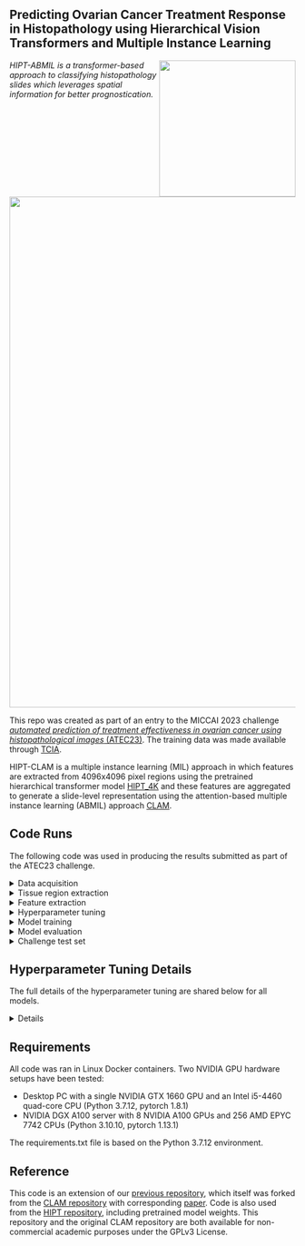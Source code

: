 ## Predicting Ovarian Cancer Treatment Response in Histopathology using Hierarchical Vision Transformers and Multiple Instance Learning 
<img src="CISTIB logo.png" align="right" width="240"/>

*HIPT-ABMIL is a transformer-based approach to classifying histopathology slides which leverages spatial information for better prognostication.* 

<img src="HIPT-AMBIL-ModelDiagram-Background-min.png" align="centre" width="900"/>

This repo was created as part of an entry to the MICCAI 2023 challenge [*automated prediction of treatment effectiveness in ovarian cancer using histopathological images* (ATEC23)](https://github.com/cwwang1979/MICCAI_ATEC23challenge). The training data was made available through [TCIA](https://wiki.cancerimagingarchive.net/pages/viewpage.action?pageId=83593077).

HIPT-CLAM is a multiple instance learning (MIL) approach in which features are extracted from 4096x4096 pixel regions using the pretrained hierarchical transformer model [HIPT_4K](https://github.com/mahmoodlab/HIPT) and these features are aggregated to generate a slide-level representation using the attention-based multiple instance learning (ABMIL) approach [CLAM](https://github.com/mahmoodlab/CLAM). 


## Code Runs
The following code was used in producing the results submitted as part of the ATEC23 challenge.

<details>
<summary>
Data acquisition
</summary>
Before running any code, we downloaded the training data from TCIA, and turned the single-level svs files into multi-level (pyramidal) svs files using libvips. Some level of compression was necessary here to reduce file sizes, though we found compression Q90 indistinguishable from uncompressed images. Single-slide example:
  
``` shell
vips tiffsave "I:\treatment_data\2-1613704B.svs" "I:\treatment_data\pyramid_jpeg90compress\2-1613704B.svs" --compression jpeg --Q 90 --tile --pyramid
```
</details>

<details>
<summary>
Tissue region extraction
</summary>
We segmented tissue using Otsu thresholding and extracted non-overlapping 4096x4096 tissue regions:
  
``` shell
python create_patches_fp.py --source "../mount_i/treatment_data/pyramid_jpeg90compress" --save_dir "../mount_outputs/extracted_mag20x_patch4096_fp_updated" --patch_size 4096 --step_size 4096 --seg --patch --stitch --sthresh 15 --mthresh 5 --use_otsu --closing 100
``` 
</details>

<details>
<summary>
Feature extraction
</summary>
We extracted [1,192] features from each 4096x4096 region using HIPT_4K:
  
``` shell
python extract_features_fp.py --use_transforms 'HIPT' --model_type 'HIPT_4K' --data_h5_dir "../mount_outputs/extracted_mag20x_Q90_patch4096_fp_updated" --data_slide_dir "../mount_i/treatment_data/pyramid_jpeg90compress" --csv_path "dataset_csv/set_treatment.csv" --feat_dir "../mount_outputs/features/treatment_Q90_hipt4096_features_normalised_updatedsegmentation" --batch_size 1 --slide_ext .svs 
```
</details>

<details>
<summary>
Hyperparameter tuning
</summary>
Grid tuning was performed using RayTune with hyperparameter options defined within main.py. This example is from tuning fold 0 of the 5-fold cross-validation using HIPT-ABMIL: 
  
``` shell
python main.py --tuning --hardware DGX --tuning_output_file /mnt/results/tuning_results/main_treatment_Q90_betterseg_patience30mineverloss_3reps_noaugs_DGX_moreoptions_fold0.csv --num_tuning_experiments 3 --data_slide_dir "/mnt/data/ATEC_jpeg90compress" --min_epochs 0 --early_stopping --split_dir "treatment_5fold_100" --k 1 --results_dir /mnt/results --exp_code treatment_HIPTnormalised_Q90_betterseg_patience30mineverloss_3reps_noaugs_tuning_moreoptions_fold0 --subtyping --weighted_sample --bag_loss ce --task treatment --max_epochs 200 --model_type clam_sb --no_inst_cluster --log_data --csv_path 'dataset_csv/set_treatment.csv' --data_root_dir "/mnt/data" --features_folder treatment_Q90_hipt4096_features_normalised_updatedsegmentation
```
</details>

<details>
<summary>
Model training
</summary>
The best model from the 5-fold cross-validation experiment (as judged by averaged validation set cross-entropy loss across three repeats and five folds) was trained:
  
``` shell
python main.py --hardware DGX --max_patches_per_slide 15 --data_slide_dir "/mnt/data/ATEC_jpeg90compress" --min_epochs 0 --early_stopping --drop_out 0.0 --lr 0.0005 --reg 0.0001 --model_size hipt_smaller --split_dir "treatment_5fold_100" --k 5 --results_dir /mnt/results --exp_code treatment_HIPTnormalised_Q90_betterseg_15patches_drop0lr0005reg0001_modelhiptsmaller_ABMILsb_ce_20x_5fold_noaugs_bestfromsecondbigtuning --subtyping --weighted_sample --bag_loss ce --task treatment --max_epochs 1000 --model_type clam_sb --no_inst_cluster --csv_path 'dataset_csv/set_treatment.csv' --data_root_dir "/mnt/data" --features_folder treatment_Q90_hipt4096_features_normalised_updatedsegmentation
```
</details>

<details>
<summary>
Model evaluation
</summary>
The model was evaluated on the test sets of the five-fold cross validation with 100,000 iterations of bootstrapping:
  
``` shell
python eval.py --drop_out 0.0 --model_size hipt_smaller --models_exp_code treatment_HIPTnormalised_Q90_betterseg_15patches_drop0lr0005reg0001_modelhiptsmaller_ABMILsb_ce_20x_5fold_noaugs_bestfromsecondbigtuning_s1 --save_exp_code treatment_HIPTnormalised_Q90_betterseg_15patches_drop0lr0005reg0001_modelhiptsmaller_ABMILsb_ce_20x_5fold_noaugs_bestfromsecondbigtuning_bootstrapping --task treatment --model_type clam_sb --results_dir /mnt/results --data_root_dir "/mnt/data" --k 5 --features_folder "treatment_Q90_hipt4096_features_normalised_updatedsegmentation" --csv_path 'dataset_csv/set_treatment.csv' 
python bootstrapping.py --num_classes 2 --model_names  treatment_HIPTnormalised_Q90_betterseg_15patches_drop0lr0005reg0001_modelhiptsmaller_ABMILsb_ce_20x_5fold_noaugs_bestfromsecondbigtuning_bootstrapping --bootstraps 100000 --run_repeats 1 --folds 5
```

The cross-validation results for this optimal HIPT-ABMIL model were as follows:

``` shell
 Confusion Matrix:
 [[ 76  49]
 [ 29 128]]

 average ce loss:  0.4858174402095372 (not bootstrapped)
 AUC mean:  [0.8206680412411297]  AUC std:  [0.02530094639907452]
 F1 mean:  [0.7659177381223935]  F1 std:  [0.02579712919409385]
 accuracy mean:  [0.7234604255319149]  accuracy std:  [0.02667653193254119]
 balanced accuracy mean:  [0.7117468943178861]  balanced accuracy std:  [0.026864606981070703]
```
</details>

<details>
<summary>
Challenge test set
</summary>

First, the test set images were pre-processed into pyramid svs files through the same approach as used for the training set images (though these originated as .bmp files rather than .svs files), for example:

``` shell
vips tiffsave "I:\treatment_data\2023MICCAI_testing_set\0.BMP" "I:\treatment_data\testpyramid_jpeg90compress\0.svs" --compression jpeg --Q 90 --tile --pyramid
```

Patches were selected (one per slide due to the size of these images) and features extracted:
``` shell
python create_patches_fp.py --source "../mount_i/treatment_data/testpyramid_jpeg90compress" --save_dir "../mount_outputs/extracted_mag20x_patch4096_fp_testset_updated_Q90" --patch_size 4096 --step_size 4096 --seg --patch --stitch --pad_slide --sthresh 15 --mthresh 5 --use_otsu --closing 200 --atfilter 8
python extract_features_fp.py --use_transforms 'HIPT' --model_type 'HIPT_4K' --data_h5_dir "../mount_outputs/extracted_mag20x_patch4096_fp_testset_updated_Q90" --data_slide_dir "../mount_i/treatment_data/testpyramid_jpeg90compress" --csv_path "dataset_csv/set_treatment_test.csv" --feat_dir "../mount_outputs/features/treatment_hipt4096_features_normalised_test_updated_Q90patches" --batch_size 1 --slide_ext .svs
```

The hyperparameters of the best-performing model on internal data was applied to create an ensemble of four models:
``` shell
python main.py --hardware DGX --max_patches_per_slide 15 --data_slide_dir "../mount_i/treatment_data/pyramid_jpeg90compress" --min_epochs 0 --early_stopping --drop_out 0.0 --lr 0.0005 --reg 0.0001 --model_size hipt_smaller --split_dir "treatment_submission_folds" --k 4 --results_dir results --exp_code treatment_HIPTnormalised_Q90_betterseg_15patches_drop0lr0005reg0001_modelhiptsmaller_ABMILsb_ce_20x_5fold_noaugs_4fold_7525test --subtyping --weighted_sample --bag_loss ce --task treatment --max_epochs 1000 --model_type clam_sb --no_inst_cluster --csv_path 'dataset_csv/set_treatment_plus_test.csv' --data_root_dir "../mount_outputs/features/" --features_folder treatment_Q90_hipt4096_features_normalised_updatedsegmentation
```

Finally, predictions were made on the TMA challenge test set, with the median of these predictions submitted for the challenge:
``` shell
python eval.py --drop_out 0.0 --model_size hipt_smaller --models_exp_code treatment_HIPTnormalised_Q90_betterseg_15patches_drop0lr0005reg0001_modelhiptsmaller_ABMILsb_ce_20x_5fold_noaugs_4fold_7525test_s1 --save_exp_code treatment_HIPTnormalised_Q90_betterseg_15patches_drop0lr0005reg0001_modelhiptsmaller_ABMILsb_ce_20x_5fold_noaugs_4fold_7525test_Q90patchestest_bootstrapping --task treatment --model_type clam_sb --results_dir results --data_root_dir "../mount_outputs/features/" --k 4 --features_folder "treatment_Q90_hipt4096_features_normalised_updatedsegmentation" --csv_path 'dataset_csv/set_treatment_plus_test.csv'
```
</details>


## Hyperparameter Tuning Details
The full details of the hyperparameter tuning are shared below for all models.

<details>
<summary>
Details
</summary>

Five hyperparameters were tuned for all models:
- Learning rate - Sets the rate of change of model parameters trained using the Adam optimiser
- Dropout - Sets the proportion of model weights to drop in each training iteration
- Regularisation - Sets the level of weight decay in the Adam optimiser
- Attention Layer Size - Sets the dimension of the attention layer, with the subsequent hidden layer size set to half of this in HIPT-based models and a quarter in ResNet-based models (due to the greater size of the feature space)
- Patches per Slide - Set the number of patches randomly selected from each slide per training epoch

One extra hyperparameter was tuned for the HIPT-CLAM models:
- B - Sets the number of regions which are clustered in feature space during model training

All models were tuned using multiple stages of grid searches. Each configuration was repeated three times and the performance averaged to account for random variations. 
The best performance (based on the cross-entropy loss of the validation sets in 5-fold cross-validation) from earlier tuning runs were used to select hyperparamter options in later runs. 
Due to resource constraints and the larger size of the ResNet-based models compared to the HIPT-based models, fewer configurations could be evaluated per run of ResNet models. This led to ResNet models being tuned in three runs rather than two. 

**HIPT-ABMIL** (best loss - 0.339033):
|    Hyperparameter    |        First Run       |     Second Run     | Final Selection |
|:--------------------:|:----------------------:|:------------------:|:---------------:|
|     Learning Rate    |    1e-2, 1e-3, 1e-4    |  5e-3, 1e-3, 5e-4  |       5e-4      |
|        Dropout       |     0.25, 0.5, 0.75    | 0.0, 0.2, 0.4, 0.6 |       0.0       |
|    Regularisation    | 1e-1, 1e-2, 1e-3, 1e-4 |  1e-3, 1e-4, 1e-5  |       1e-4      |
| Attention Layer Size |       64, 32, 16       |      32, 16, 8     |        16       |
|   Patches per Slide  |     25, 50, 75, 100    |   15, 25, 35, 45   |        15       |

**HIPT-CLAM** (best loss - 0.334781):
|    Hyperparameter    |        First Run       |     Second Run     | Final Selection |
|:--------------------:|:----------------------:|:------------------:|:---------------:|
|     Learning Rate    |    1e-2, 1e-3, 1e-4    |  5e-3, 1e-3, 5e-4  |       1e-3      |
|        Dropout       |     0.25, 0.5, 0.75    | 0.0, 0.2, 0.4, 0.6 |       0.25      |
|    Regularisation    | 1e-1, 1e-2, 1e-3, 1e-4 |  1e-3, 1e-4, 1e-5  |       1e-3      |
| Attention Layer Size |       64, 32, 16       |        16, 8       |        16       |
|   Patches per Slide  |     25, 50, 75, 100    |   15, 25, 35, 45   |        25       |
|           B          |         4, 6, 8        |      6, 8, 10      |        6        |

**ResNet-ABMIL** (best loss - 0.544718):
|    Hyperparameter    |     First Run    |    Second Run    |     Third Run     | Final Selection |
|:--------------------:|:----------------:|:----------------:|:-----------------:|:---------------:|
|     Learning Rate    | 1e-3, 1e-4, 1e-5 | 5e-3, 1e-3, 5e-4 |     1e-3, 5e-4    |       1e-3      |
|        Dropout       |  0.25, 0.5, 0.75 | 0.15, 0.35, 0.55 |   0.3, 0.4, 0.5   |       0.35      |
|    Regularisation    | 1e-2, 1e-3, 1e-4 | 1e-3, 1e-4, 1e-5 |     1e-4, 1e-5    |       1e-4      |
| Attention Layer Size |   512, 256, 64   |   512, 256, 64   |  256, 128, 64, 32 |        64       |
|   Patches per Slide  | 2500, 5000, 7500 | 6000, 5000, 4000 | 10000, 8000, 6000 |       6000      |

**HistoResNet-ABMIL** (best loss - 0.523930):
|    Hyperparameter    |     First Run    |    Second Run    |        Third Run       | Final Selection |
|:--------------------:|:----------------:|:----------------:|:----------------------:|:---------------:|
|     Learning Rate    | 1e-3, 1e-4, 1e-5 | 5e-3, 1e-3, 5e-4 |       1e-2, 5e-3       |       5e-3      |
|        Dropout       |  0.25, 0.5, 0.75 | 0.15, 0.35, 0.55 |   0.1, 0.3, 0.5, 0.7   |       0.1       |
|    Regularisation    | 1e-2, 1e-3, 1e-4 | 1e-3, 1e-4, 1e-5 |          1e-3          |       1e-3      |
| Attention Layer Size |    128, 64, 32   |    128, 64, 32   |        256, 128        |       256       |
|   Patches per Slide  | 2500, 5000, 7500 | 2000, 4000, 6000 | 1000, 3000, 5000, 7000 |       3000      |

</details>

## Requirements
All code was ran in Linux Docker containers. Two NVIDIA GPU hardware setups have been tested:
- Desktop PC with a single NVIDIA GTX 1660 GPU and an Intel i5-4460 quad-core CPU (Python 3.7.12, pytorch 1.8.1)
- NVIDIA DGX A100 server with 8 NVIDIA A100 GPUs and 256 AMD EPYC 7742 CPUs (Python 3.10.10, pytorch 1.13.1)
  
The requirements.txt file is based on the Python 3.7.12 environment.

## Reference
This code is an extension of our [previous repository](https://github.com/scjjb/DRAS-MIL), which itself was forked from the [CLAM repository](https://github.com/mahmoodlab/CLAM) with corresponding [paper](https://www.nature.com/articles/s41551-020-00682-w). Code is also used from the [HIPT repository](https://github.com/mahmoodlab/HIPT), including pretrained model weights. This repository and the original CLAM repository are both available for non-commercial academic purposes under the GPLv3 License.
